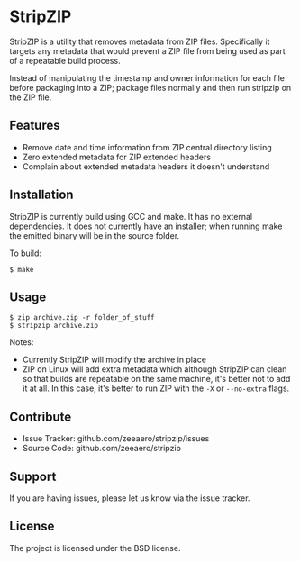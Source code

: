 StripZIP
========

StripZIP is a utility that removes metadata from ZIP files. Specifically it
targets any metadata that would prevent a ZIP file from being used as part of
a repeatable build process.

Instead of manipulating the timestamp and owner information for each file
before packaging into a ZIP; package files normally and then run stripzip on
the ZIP file.

Features
--------

- Remove date and time information from ZIP central directory listing
- Zero extended metadata for ZIP extended headers
- Complain about extended metadata headers it doesn't understand

Installation
------------

StripZIP is currently build using GCC and make. It has no external
dependencies. It does not currently have an installer; when running make the
emitted binary will be in the source folder.

To build:

    $ make

Usage
-----

    $ zip archive.zip -r folder_of_stuff
    $ stripzip archive.zip

Notes:
 - Currently StripZIP will modify the archive in place
 - ZIP on Linux will add extra metadata which although StripZIP can clean so
   that builds are repeatable on the same machine, it's better not to add it at
   all. In this case, it's better to run ZIP with the `-X` or `--no-extra`
   flags.

Contribute
----------

- Issue Tracker: github.com/zeeaero/stripzip/issues
- Source Code: github.com/zeeaero/stripzip

Support
-------

If you are having issues, please let us know via the issue tracker.

License
-------

The project is licensed under the BSD license.

